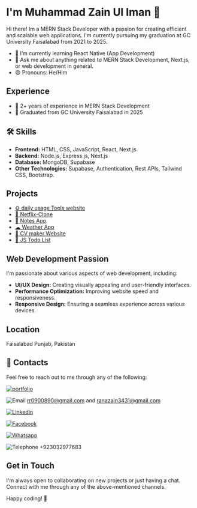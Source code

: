 # I'm Muhammad Zain Ul Iman 👋  

Hi there! Im a MERN Stack Developer with a passion for creating efficient and scalable web applications. I'm currently pursuing my graduation at GC University Faisalabad from 2021 to 2025.

- 🌱 I’m currently learning React Native (App Development)
- 💬 Ask me about anything related to MERN Stack Development, Next.js, or web development in general.
- 😄 Pronouns: He/Him

## Experience
- 💼 2+ years of experience in MERN Stack Development
- 🚀 Graduated from GC University Faisalabad in 2025

## 🛠 Skills
- **Frontend:** HTML, CSS, JavaScript, React, Next.js
- **Backend:** Node.js, Express.js, Next.js
- **Database:** MongoDB, Supabase
- **Other Technologies:** Supabase, Authentication, Rest APIs, Tailwind CSS, Bootstrap.

## Projects
- [⚙ daily usage Tools website](https://tools-kitopia.vercel.app)
- [🍿 Netflix-Clone](https://mrzain-netflix.vercel.app/sign-in)
- [📝 Notes App](https://mrzain-nextjs-notes-app.vercel.app)
- [☁ Weather App](https://mrzain-weatherapp.netlify.app)
- [🤳 CV maker Website](https://mrzain-cvmaker.netlify.app)
- [📒 JS Todo List](https://mrzain-todo.netlify.app)

## Web Development Passion
  I'm passionate about various aspects of web development, including:
  - **UI/UX Design:** Creating visually appealing and user-friendly interfaces.
  - **Performance Optimization:** Improving website speed and responsiveness.
  - **Responsive Design:** Ensuring a seamless experience across various devices.

## Location
Faisalabad Punjab, Pakistan

## 🔗 Contacts
Feel free to reach out to me through any of the following:

[![portfolio](https://img.shields.io/badge/my_portfolio-slay?style=for-the-badge&logo=ko-fi&logoColor=white)](https://mrzain.vercel.app)

![Email](https://img.shields.io/badge/-white?style=for-the-badge&logo=gmail&logoColor=red)  rr0900890@gmail.com and ranazain3431@gmail.com


[![Linkedin](https://img.shields.io/badge/linkedin-0A66C2?style=for-the-badge&logo=linkedin&logoColor=white)](https://www.linkedin.com/in/mr-zain-34457b259)


[![Facebook](https://img.shields.io/badge/facebook-blue?style=for-the-badge&logo=facebook&logoColor=white)](https://www.facebook.com/profile.php?id=100074734494279)


[![Whatsapp](https://img.shields.io/badge/whatsapp-lightgreen?style=for-the-badge&logo=whatsapp&logoColor=white)](https://wa.me/923032977683)


![Telephone](https://img.shields.io/badge/Tel-lightgreen?style=for-the-badge&logo=phone&logoColor=white)  +923032977683


## Get in Touch
I'm always open to collaborating on new projects or just having a chat. Connect with me through any of the above-mentioned channels.

Happy coding! 🚀
